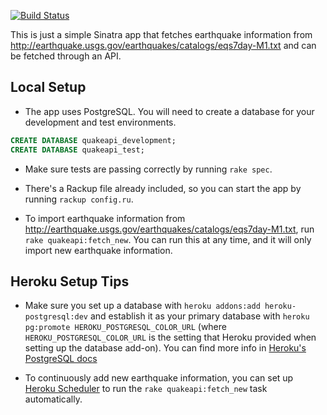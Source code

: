 [![Build
Status](https://travis-ci.org/dennmart/quakeapi.png)](https://travis-ci.org/dennmart/quakeapi)

This is just a simple Sinatra app that fetches earthquake information
from http://earthquake.usgs.gov/earthquakes/catalogs/eqs7day-M1.txt and
can be fetched through an API.

## Local Setup

* The app uses PostgreSQL. You will need to create a database for your
development and test environments.

```sql
CREATE DATABASE quakeapi_development;
CREATE DATABASE quakeapi_test;
```

* Make sure tests are passing correctly by running `rake spec`.

* There's a Rackup file already included, so you can start the app by
running `rackup config.ru`.

* To import earthquake information from
http://earthquake.usgs.gov/earthquakes/catalogs/eqs7day-M1.txt, run `rake quakeapi:fetch_new`. You can run this
at any time, and it will only import new earthquake information.

## Heroku Setup Tips

* Make sure you set up a database with `heroku addons:add heroku-postgresql:dev` and establish it as your primary
database with `heroku pg:promote HEROKU_POSTGRESQL_COLOR_URL` (where
`HEROKU_POSTGRESQL_COLOR_URL` is the setting that Heroku provided when
setting up the database add-on). You can find more info in [Heroku's PostgreSQL
docs](https://devcenter.heroku.com/articles/heroku-postgresql)

* To continuously add new earthquake information, you can set up [Heroku
Scheduler](https://addons.heroku.com/scheduler) to run the `rake quakeapi:fetch_new` task automatically.
